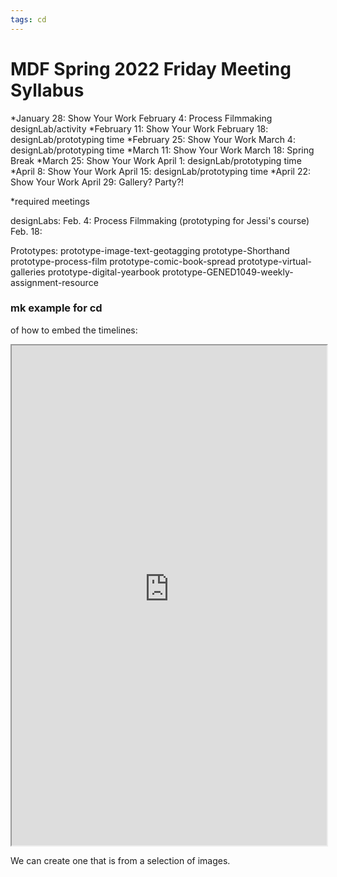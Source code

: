 ```yaml
---
tags: cd
---
```

# MDF Spring 2022 Friday Meeting Syllabus

*January 28: Show Your Work
February 4: Process Filmmaking designLab/activity
*February 11: Show Your Work
February 18: designLab/prototyping time
*February 25: Show Your Work
March 4: designLab/prototyping time
*March 11: Show Your Work
March 18: Spring Break
*March 25: Show Your Work
April 1: designLab/prototyping time
*April 8: Show Your Work
April 15: designLab/prototyping time
*April 22: Show Your Work
April 29: Gallery? Party?!

*required meetings

designLabs:
Feb. 4: Process Filmmaking (prototyping for Jessi's course)
Feb. 18: 

Prototypes:
prototype-image-text-geotagging
prototype-Shorthand
prototype-process-film
prototype-comic-book-spread
prototype-virtual-galleries
prototype-digital-yearbook
prototype-GENED1049-weekly-assignment-resource


### mk example for cd

of how to embed the timelines:


<iframe src="https://ll-timeline-machine.herokuapp.com/show/ShowYourImages" width="100%" height="800px" frameborder="2"></iframe>
                                
We can create one that is from a selection of images. 
                        
                        
                        

